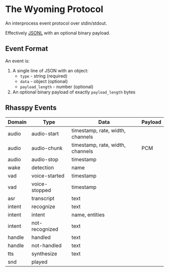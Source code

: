 # The Wyoming Protocol

An interprocess event protocol over stdin/stdout.

Effectively [JSONL](https://jsonlines.org/) with an optional binary payload.


## Event Format

An event is:

1. A single line of JSON with an object:
    * `type` - string (required)
    * `data` - object (optional)
    * `payload_length` - number (optional)
2. An optional binary payload of exactly `payload_length` bytes


## Rhasspy Events

| Domain | Type           | Data                            | Payload |
|--------|----------------|---------------------------------|---------|
| audio  | audio-start    | timestamp, rate, width, channels |         |
| audio  | audio-chunk    | timestamp, rate, width, channels | PCM     |
| audio  | audio-stop     | timestamp                       |         |
| wake   | detection      | name                            |         |
| vad    | voice-started  | timestamp                       |         |
| vad    | voice-stopped  | timestamp                       |         |
| asr    | transcript  | text                            |         |
| intent | recognize      | text                            |         |
| intent | intent         | name, entities                  |         |
| intent | not-recognized | text                            |         |
| handle | handled        | text                            |         |
| handle | not-handled    | text                            |         |
| tts    | synthesize     | text                            |         |
| snd    | played         |                                 |         |
